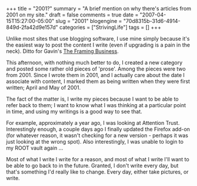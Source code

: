 +++
title = "2001?"
summary = "A brief mention on why there's articles from 2001 on my site."
draft = false
comments = true
date = "2007-04-15T15:27:00-05:00"
slug = "2001"
blogengine = "70d8315b-31d6-4914-849d-2fa42d9e157d"
categories = ["StrivingLife"]
tags = []
+++

<p>
Unlike most sites that use blogging software, I use mine simply because it&#39;s the easiest way to post the content I write (even if upgrading is a pain in the neck).  Ditto for Gavin&#39;s <a href="http://framingbusiness.net/">The Framing Business</a>.
</p>
<!--more--><!--adsense-->
<p>
This afternoon, with nothing much better to do, I created a new category and posted some rather old pieces of &#39;prose&#39;. Among the pieces were two from 2001. Since I wrote them in 2001, and I actually care about the date I associate with content, I marked them as being written when they were first written; April and May of 2001.
</p>
<p>
The fact of the matter is, I write my pieces because I want to be able to refer back to them; I want to know what I was thinking at a particular point in time, and using my writings is a good way to see that.
</p>
<p>
For example, approximately a year ago, I was looking at Attention Trust. Interestingly enough, a couple days ago I finally updated the Firefox add-on (for whatever reason, it wasn&#39;t checking for a new version - perhaps it was just looking at the wrong spot). Also interestingly, I was unable to login to my ROOT vault again ...
</p>
<p>
Most of what I write I write for a reason, and most of what I write I&#39;ll want to be able to go back to in the future. Granted, I don&#39;t write every day, but that&#39;s something I&#39;d really like to change. Every day, either take pictures, or write.
</p>

